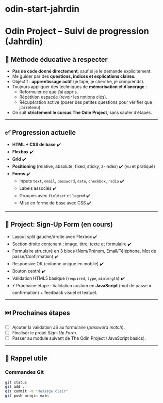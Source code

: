 # odin-start-jahrdin
# Odin Project – Suivi de progression (Jahrdin)

## 🎯 Méthode éducative à respecter
- **Pas de code donné directement**, sauf si je le demande explicitement.  
- Me guider par des **questions, indices et explications claires**.  
- Objectif : **apprentissage actif** (je tape, je cherche, je comprends).  
- Toujours appliquer des techniques de **mémorisation et d’ancrage** :
  - Reformuler ce que j’ai appris.
  - Répétition espacée (revoir les notions clés).
  - Récupération active (poser des petites questions pour vérifier que j’ai retenu).
- On suit **strictement le cursus The Odin Project**, sans sauter d’étapes.  

---

## ✅ Progression actuelle
- **HTML + CSS de base** ✔️  
- **Flexbox** ✔️  
- **Grid** ✔️  
- **Positioning** (relative, absolute, fixed, sticky, z-index) ✔️ (vu et pratiqué)  
- **Forms** ✔️  
  - Inputs `text`, `email`, `password`, `date`, `checkbox`, `radio` ✔️  
  - Labels associés ✔️  
  - Groupes avec `fieldset` et `legend` ✔️  
  - Mise en forme de base avec CSS ✔️  

---

## 🚀 Project: Sign-Up Form (en cours)
- Layout split gauche/droite avec Flexbox ✔️  
- Section droite contenant : image, titre, texte et formulaire ✔️  
- Formulaire structuré en 3 blocs (Nom/Prénom, Email/Téléphone, Mot de passe/Confirmation) ✔️  
- Responsive OK (colonne unique en mobile) ✔️  
- Bouton centré ✔️  
- Validation HTML5 basique (`required`, `type`, `minlength`) ✔️  
- ⚡ Prochaine étape : Validation custom en **JavaScript** (mot de passe = confirmation) + feedback visuel et textuel.  

---

## ⏭️ Prochaines étapes
- [ ] Ajouter la validation JS au formulaire (*password match*).  
- [ ] Finaliser le projet *Sign-Up Form*.  
- [ ] Passer au module suivant de The Odin Project (JavaScript basics).  

---

## 🔗 Rappel utile
### Commandes Git
```bash
git status
git add .
git commit -m "Message clair"
git push origin main
